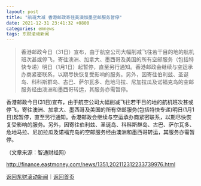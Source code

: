 ```yaml
---
layout: post
title: "航班大减 香港邮政寄往美澳加墨空邮服务暂停"
date: 2021-12-31 23:41:32 +0800
categories: emnews
tags: 东财滚动新闻
---
```

> 香港邮政今日（31日）宣布，由于航空公司大幅削减飞往若干目的地的航机班次甚或停飞，寄往澳洲、加拿大、墨西哥及美国的所有空邮服务（包括特快专递）明日（1月1日）起暂停，直至另行通知。香港邮政会继续与空运承办商紧密联系，以期尽快恢复受影响的服务。另外，因寄往伯利兹、圣诞岛、科科斯群岛、古巴、萨尔瓦多、危地马拉、尼加拉瓜及诺褔克岛的空邮服务经由澳洲和墨西哥转运，其服务亦需暂停。

<p>香港邮政今日(31日)宣布，由于航空公司大幅削减飞往若干目的地的航机班次甚或停飞，寄往澳洲、加拿大、墨西哥及美国的所有空邮服务(包括特快专递)明日(1月1日)起暂停，直至另行通知。香港邮政会继续与空运承办商紧密联系，以期尽快恢复受影响的服务。另外，因寄往伯利兹、圣诞岛、科科斯群岛、古巴、萨尔瓦多、危地马拉、尼加拉瓜及诺褔克岛的空邮服务经由澳洲和墨西哥转运，其服务亦需暂停。</p><p class="em_media">（文章来源：智通财经网）</p>

<http://finance.eastmoney.com/news/1351,202112312233739976.html>

[返回东财滚动新闻](//finews.withounder.com/emnews/)｜[返回首页](//finews.withounder.com/)